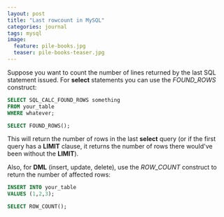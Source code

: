 ```yaml
---
layout: post
title: "Last rowcount in MySQL"
categories: journal
tags: mysql
image:
  feature: pile-books.jpg
  teaser: pile-books-teaser.jpg
---
```

Suppose you want to count the number of lines returned by the last SQL statement issued.
For **select** statements you can use the *FOUND_ROWS* construct:

```sql
SELECT SQL_CALC_FOUND_ROWS something
FROM your_table
WHERE whatever;

SELECT FOUND_ROWS();
```

This will return the number of rows in the last **select** query (or if the first query has a **LIMIT** clause, it returns the number of rows there would've been without the **LIMIT**).

Also, for **DML** (insert, update, delete), use the *ROW_COUNT* construct to return the number of affected rows:

```sql
INSERT INTO your_table
VALUES (1,2,3);

SELECT ROW_COUNT();
```
